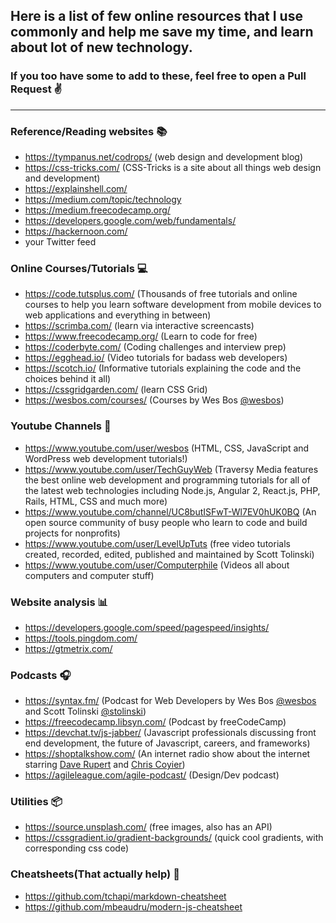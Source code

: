 ## Here is a list of few online resources that I use commonly and help me save my time, and learn about lot of new technology.

### If you too have some to add to these, feel free to open a Pull Request :v:

---

### Reference/Reading websites :books:

- <https://tympanus.net/codrops/> (web design and development blog)
- <https://css-tricks.com/> (CSS-Tricks is a site about all things web design and development)
- <https://explainshell.com/>
- <https://medium.com/topic/technology>
- <https://medium.freecodecamp.org/>
- <https://developers.google.com/web/fundamentals/>
- <https://hackernoon.com/>
- your Twitter feed

### Online Courses/Tutorials :computer:

- <https://code.tutsplus.com/> (Thousands of free tutorials and online courses to help you learn software development from mobile devices to web applications and everything in between)
- <https://scrimba.com/> (learn via interactive screencasts)
- <https://www.freecodecamp.org/> (Learn to code for free)
- <https://coderbyte.com/> (Coding challenges and interview prep)
- <https://egghead.io/> (Video tutorials for badass web developers)
- <https://scotch.io/> (Informative tutorials explaining the code and the choices behind it all)
- <https://cssgridgarden.com/> (learn CSS Grid)
- <https://wesbos.com/courses/> (Courses by Wes Bos [@wesbos](https://twitter.com/wesbos))

### Youtube Channels :movie_camera:

- <https://www.youtube.com/user/wesbos> (HTML, CSS, JavaScript and WordPress web development tutorials!)
- <https://www.youtube.com/user/TechGuyWeb> (Traversy Media features the best online web development and programming tutorials for all of the latest web technologies including Node.js, Angular 2, React.js, PHP, Rails, HTML, CSS and much more)
- <https://www.youtube.com/channel/UC8butISFwT-Wl7EV0hUK0BQ> (An open source community of busy people who learn to code and build projects for nonprofits)
- <https://www.youtube.com/user/LevelUpTuts> (free video tutorials created, recorded, edited, published and maintained by Scott Tolinski)
- <https://www.youtube.com/user/Computerphile> (Videos all about computers and computer stuff)

### Website analysis :bar_chart:

- <https://developers.google.com/speed/pagespeed/insights/>
- <https://tools.pingdom.com/>
- <https://gtmetrix.com/>

### Podcasts :headphones:

- <https://syntax.fm/> (Podcast for Web Developers by Wes Bos [@wesbos](https://twitter.com/wesbos) and Scott Tolinski [@stolinski](https://twitter.com/stolinski))
- <https://freecodecamp.libsyn.com/> (Podcast by freeCodeCamp)
- <https://devchat.tv/js-jabber/> (Javascript professionals discussing front end development, the future of Javascript, careers, and frameworks)
- <https://shoptalkshow.com/> (An internet radio show about the internet starring [Dave Rupert](http://daverupert.com/) and [Chris Coyier](http://chriscoyier.net/))
- <https://agileleague.com/agile-podcast/> (Design/Dev podcast)

### Utilities :package:

- <https://source.unsplash.com/> (free images, also has an API)
- <https://cssgradient.io/gradient-backgrounds/> (quick cool gradients, with corresponding css code)

### Cheatsheets(That actually help) :scroll:

- <https://github.com/tchapi/markdown-cheatsheet>
- <https://github.com/mbeaudru/modern-js-cheatsheet>
